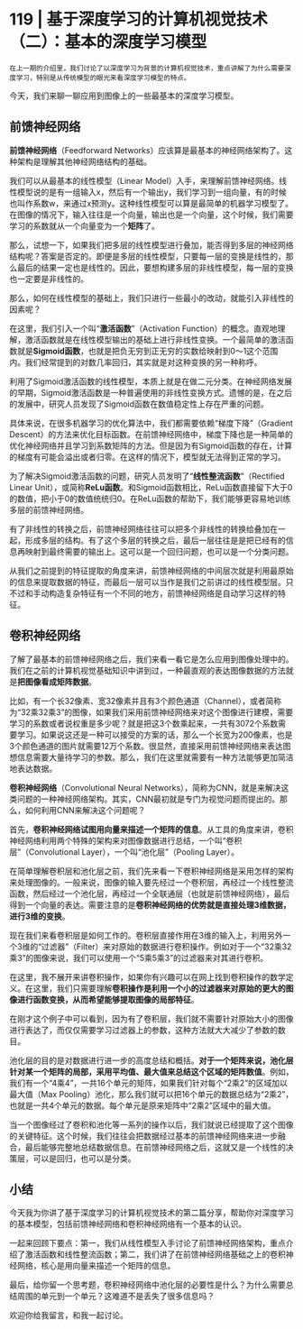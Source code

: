 # 119 | 基于深度学习的计算机视觉技术（二）：基本的深度学习模型

    在上一期的介绍里，我们讨论了以深度学习为背景的计算机视觉技术，重点讲解了为什么需要深度学习，特别是从传统模型的眼光来看深度学习模型的特点。

今天，我们来聊一聊应用到图像上的一些最基本的深度学习模型。

## 前馈神经网络

**前馈神经网络**（Feedforward Networks）应该算是最基本的神经网络架构了。这种架构是理解其他神经网络结构的基础。

我们可以从最基本的线性模型（Linear Model）入手，来理解前馈神经网络。线性模型说的是有一组输入x，然后有一个输出y，我们学习到一组向量，有的时候也叫作系数w，来通过x预测y。这种线性模型可以算是最简单的机器学习模型了。在图像的情况下，输入往往是一个向量，输出也是一个向量，这个时候，我们需要学习的系数就从一个向量变为一个**矩阵**了。

那么，试想一下，如果我们把多层的线性模型进行叠加，能否得到多层的神经网络结构呢？答案是否定的。即便是多层的线性模型，只要每一层的变换是线性的，那么最后的结果一定也是线性的。因此，要想构建多层的非线性模型，每一层的变换也一定要是非线性的。

那么，如何在线性模型的基础上，我们只进行一些最小的改动，就能引入非线性的因素呢？

在这里，我们引入一个叫“**激活函数**”（Activation Function）的概念。直观地理解，激活函数就是在线性模型输出的基础上进行非线性变换。一个最简单的激活函数就是**Sigmoid函数**，也就是把负无穷到正无穷的实数给映射到0～1这个范围内。我们经常提到的对数几率回归，其实就是对这种变换的另一种称呼。

利用了Sigmoid激活函数的线性模型，本质上就是在做二元分类。在神经网络发展的早期，Sigmoid激活函数是一种普遍使用的非线性变换方式。遗憾的是，在之后的发展中，研究人员发现了Sigmoid函数在数值稳定性上存在严重的问题。

具体来说，在很多机器学习的优化算法中，我们都需要依赖“梯度下降”（Gradient Descent）的方法来优化目标函数。在前馈神经网络中，梯度下降也是一种简单的优化神经网络并且学习到系数矩阵的方法。但是因为有Sigmoid函数的存在，计算的梯度有可能会溢出或者归零。在这样的情况下，模型就无法得到正常的学习。

为了解决Sigmoid激活函数的问题，研究人员发明了“**线性整流函数**”（Rectified Linear Unit），或简称**ReLu函数**。和Sigmoid函数相比，ReLu函数直接留下大于0的数值，把小于0的数值统统归0。在ReLu函数的帮助下，我们能够更容易地训练多层的前馈神经网络。

有了非线性的转换之后，前馈神经网络往往可以把多个非线性的转换给叠加在一起，形成多层的结构。有了这个多层的转换之后，最后一层往往是是把已经有的信息再映射到最终需要的输出上。这可以是一个回归问题，也可以是一个分类问题。

从我们之前提到的特征提取的角度来讲，前馈神经网络的中间层次就是利用最原始的信息来提取数据的特征，而最后一层可以当作是我们之前讲过的线性模型层。只不过和手动构造复杂特征有一个不同的地方，前馈神经网络是自动学习这样的特征。

## 卷积神经网络

了解了最基本的前馈神经网络之后，我们来看一看它是怎么应用到图像处理中的。我们在之前的计算机视觉基础知识中讲到过，一种最直观的表达图像数据的方法就是**把图像看成矩阵数据**。

比如，有一个长32像素、宽32像素并且有3个颜色通道（Channel），或者简称为“32乘32乘3”的图像，如果我们采用前馈神经网络来对这个图像进行建模，需要学习的系数或者说权重是多少呢？就是把这3个数乘起来，一共有3072个系数需要学习。如果说这还是一种可以接受的方案的话，那么一个长宽为200像素，也是3个颜色通道的图片就需要12万个系数。很显然，直接采用前馈神经网络来表达图想信息需要大量待学习的参数。那么，我们在这里就需要有一种方法能够更加简洁地表达数据。

**卷积神经网络**（Convolutional Neural Networks），简称为CNN，就是来解决这类问题的一种神经网络架构。其实，CNN最初就是专门为视觉问题而提出的。那么，如何利用CNN来解决这个问题呢？

首先，**卷积神经网络试图用向量来描述一个矩阵的信息**。从工具的角度来讲，卷积神经网络利用两个特殊的架构来对图像数据进行总结，一个叫“卷积层”（Convolutional Layer），一个叫“池化层”（Pooling Layer）。

在简单理解卷积层和池化层之前，我们先来看一下卷积神经网络是采用怎样的架构来处理图像的。一般来说，图像的输入要先经过一个卷积层，再经过一个线性整流函数，然后经过一个池化层，再经过一个全联通层（也就是前馈神经网络），最后得到一个向量的表达。需要注意的是**卷积神经网络的优势就是直接处理3维数据，进行3维的变换**。

现在我们来看卷积层是如何工作的。卷积层直接作用在3维的输入上，利用另外一个3维的“过滤器”（Filter）来对原始的数据进行卷积操作。例如对于一个“32乘32乘3”的图像来说，我们可以使用一个“5乘5乘3”的过滤器来对其进行卷积。

在这里，我不展开来讲卷积操作，如果你有兴趣可以在网上找到卷积操作的数学定义。在这里，我们只需要理解**卷积操作是利用一个小的过滤器来对原始的更大的图像进行函数变换，从而希望能够提取图像的局部特征**。

在刚才这个例子中可以看到，因为有了卷积层，我们就不需要针对原始大小的图像进行表达了，而仅仅需要学习过滤器上的参数，这种方法就大大减少了参数的数目。

池化层的目的是对数据进行进一步的高度总结和概括。**对于一个矩阵来说，池化层针对某一个矩阵的局部，采用平均值、最大值来总结这个区域的矩阵数值**。例如，我们有一个“4乘4”，一共16个单元的矩阵，如果我们针对每个“2乘2”的区域加以最大值（Max Pooling）池化，那么我们就可以把16个单元的数据总结为“2乘2”，也就是一共4个单元的数据。每个单元是原来矩阵中“2乘2”区域中的最大值。

当一个图像经过了卷积和池化等一系列的操作以后，我们就说已经提取了这个图像的关键特征。这个时候，我们往往会把数据经过基本的前馈神经网络来进一步融合，最后能够完整地总结数据信息。在前馈神经网络之后，这就又是一个线性的决策层，可以是回归，也可以是分类。

## 小结

今天我为你讲了基于深度学习的计算机视觉技术的第二篇分享，帮助你对深度学习的基本模型，包括前馈神经网络和卷积神经网络有一个基本的认识。

一起来回顾下要点：第一，我们从线性模型入手讨论了前馈神经网络架构，重点介绍了激活函数和线性整流函数；第二，我们讲了在前馈神经网络基础之上的卷积神经网络，核心是用向量来描述一个矩阵的信息。

最后，给你留一个思考题，卷积神经网络中池化层的必要性是什么？为什么需要总结周围的单元到一个单元？这难道不是丢失了很多信息吗？

欢迎你给我留言，和我一起讨论。
    